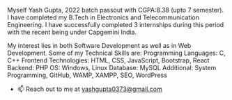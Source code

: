 Myself Yash Gupta, 2022 batch passout with CGPA:8.38 (upto 7 semester). I have completed my B.Tech in Electronics and Telecommunication Engineering. I have successfully completed 3 internships during this period with the recent being under Capgemini India.

My interest lies in both Software Development as well as in Web Development. Some of my Technical Skills are:
Programming Languages: C, C++
Frontend Technologies: HTML, CSS, JavaScript, Bootstrap, React
Backend: PHP
OS: Windows, Linux
Database: MySQL
Additional: System Programming, GitHub, WAMP, XAMPP, SEO, WordPress

- 📫 Reach out to me at yashgupta0373@gmail.com
